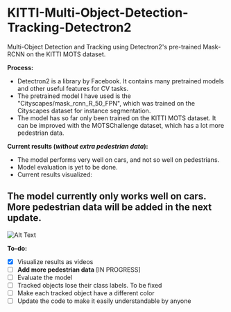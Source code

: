 # KITTI-Multi-Object-Detection-Tracking-Detectron2
Multi-Object Detection and Tracking using Detectron2's pre-trained Mask-RCNN on the KITTI MOTS dataset.

**Process:**
- Detectron2 is a library by Facebook. It contains many pretrained models and other useful features for CV tasks.
- The pretrained model I have used is the "Cityscapes/mask_rcnn_R_50_FPN", which was trained on the Cityscapes dataset for instance segmentation.
- The model has so far only been trained on the KITTI MOTS dataset. It can be improved with the MOTSChallenge dataset, which has a lot more pedestrian data.

**Current results (*without extra pedestrian data*):**
- The model performs very well on cars, and not so well on pedestrians.
- Model evaluation is yet to be done.
- Current results visualized: 
## The model currently only works well on cars. More pedestrian data will be added in the next update.
![Alt Text](https://github.com/kevinbtw-codes/KITTI-Multi-Object-Detection-Tracking-Detectron2/blob/main/result_without_pedestrian_data.gif)
  
**To-do:**
- [x] Visualize results as videos
- [ ] **Add more pedestrian data** [IN PROGRESS]
- [ ] Evaluate the model
- [ ] Tracked objects lose their class labels. To be fixed
- [ ] Make each tracked object have a different color
- [ ] Update the code to make it easily understandable by anyone
